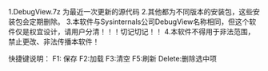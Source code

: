 1.DebugView.7z 为最近一次更新的源代码
2.其他都为不同版本的安装包，这些安装包会定期删除。
3.本软件与Sysinternals公司DebugView名称相同，但这个软件仅是权宜设计，请用户分清！！！切记切记！！
4.本软件不得用于非法范围，禁止更改、非法传播本软件！

快捷键说明：
F1: 保存
F2:加载
F3:清空
F5:刷新
Delete:删除选中项 